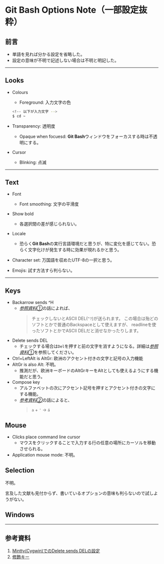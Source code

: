 # Git Bash Options Note（一部設定抜粋）

## 前言

- 単語を見れば分かる設定を省略した。
- 設定の意味が不明で記述しない場合は不明と明記した。

---

## Looks

- Colours
  - Foreground: 入力文字の色

  ```bash
  <!-- 以下が入力文字 -->
  $ cd ~
  ```

- Transparency: 透明度
  - Opaque when focuesd: **Git Bash**ウィンドウをフォーカスする時は不透明にする。
- Cursor
  - Blinking: 点滅

---

## Text

- Font
  - Font smoothing: 文字の平滑度

- Show bold
  - 各選択間の差が感じられない。

- Locale
  - 恐らく**Git Bash**の実行言語環境だと思うが、特に変化を感じてない。恐らく文字化けが発生する時に効果が現れるかと思う。
- Character set: 万国語を収めたUTF-8の一択と思う。
- Emojis: 試す方法すら判らない。

---

## Keys

- Backarrow sends ^H
  - [*参照資料①*][keyBack]の話によれば、
    > チェックしないとASCII DEL(`^?`)が送られます。 この場合は殆どのソフトとかで普通のBackspaceとして使えますが、 readlineを使ったソフトとかでASCII DELだと消せなかったりします。
- Delete sends DEL
  - チェックする場合は`Del`を押すと前の文字を消すようになる。詳細は[*参照資料①*][keyBack]を参照してください。
- Ctrl+LeftAlt is AltGr: 欧洲のアクセント付きの文字と記号の入力機能
- AltGr is also Alt: 不明。
  - 推測だが、欧洲キーボードのAltGrキーをAltとしても使えるようにする機能だと思う。
- Compose key
  - アルファベットの次にアクセント記号を押すとアクセント付きの文字にする機能。
  - [*参考資料②*][wordEurope]の話によると、
    > `a` + `'` -> `á`

## Mouse

- Clicks place command line cursor
  - マウスをクリックすることで入力する行の任意の場所にカーソルを移動させられる。
- Application mouse mode: 不明。

## Selection

不明。

言及した文献も見付からず、書いているオプションの意味も判らないので試しようがない。

## Windows

---

## 参考資料

1. [Mintty(Cygwin)でのDelete sends DELの設定][keyBack]
2. [修飾キー][wordEurope]

<!-- リンクの声明 -->
[keyBack]: https://rcmdnk.com/blog/2017/09/02/computer-windows-cygwin/ "Mintty(Cygwin)でのDelete sends DELの設定"
[wordEurope]: https://ja.wikipedia.org/wiki/%E4%BF%AE%E9%A3%BE%E3%82%AD%E3%83%BC "修飾キー"
